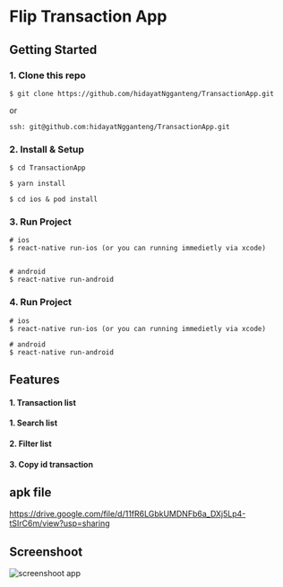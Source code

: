 # Flip Transaction App

## Getting Started
### 1. Clone this repo
```
$ git clone https://github.com/hidayatNgganteng/TransactionApp.git
```
or 
```
ssh: git@github.com:hidayatNgganteng/TransactionApp.git
```
### 2. Install & Setup
```
$ cd TransactionApp

$ yarn install

$ cd ios & pod install
```
### 3. Run Project
```
# ios
$ react-native run-ios (or you can running immedietly via xcode)


# android
$ react-native run-android
```

### 4. Run Project
```
# ios
$ react-native run-ios (or you can running immedietly via xcode)

# android
$ react-native run-android
```
## Features
#### 1. Transaction list
#### 1. Search list
#### 2. Filter list
#### 3. Copy id transaction


## apk file
https://drive.google.com/file/d/11fR6LGbkUMDNFb6a_DXj5Lp4-tSIrC6m/view?usp=sharing


## Screenshoot
![screenshoot app](https://i.ibb.co/fFWMr8C/screenshoot-app.jpg)
